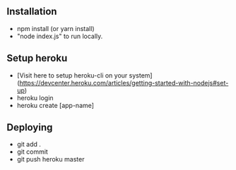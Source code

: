 ## Installation
- npm install (or yarn install)
- "node index.js" to run locally.

## Setup heroku
- [Visit here to setup heroku-cli on your system] (https://devcenter.heroku.com/articles/getting-started-with-nodejs#set-up)
- heroku login
- heroku create [app-name]

## Deploying
- git add .
- git commit
- git push heroku master